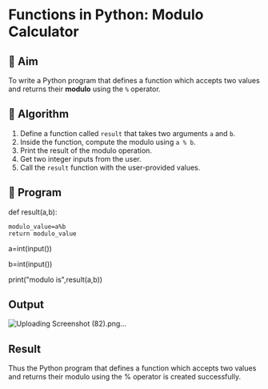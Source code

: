 # Functions in Python: Modulo Calculator

## 🎯 Aim
To write a Python program that defines a function which accepts two values and returns their **modulo** using the `%` operator.

## 🧠 Algorithm
1. Define a function called `result` that takes two arguments `a` and `b`.
2. Inside the function, compute the modulo using `a % b`.
3. Print the result of the modulo operation.
4. Get two integer inputs from the user.
5. Call the `result` function with the user-provided values.

## 🧾 Program

def result(a,b):

    modulo_value=a%b
    return modulo_value
    
a=int(input())

b=int(input())

print("modulo is",result(a,b))


## Output
![Uploading Screenshot (82).png…]()



## Result
Thus the Python program that defines a function which accepts two values and returns their modulo using the % operator is created successfully.
